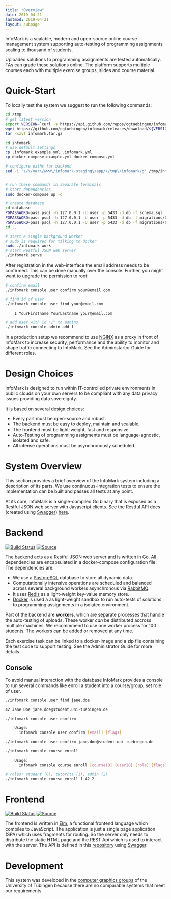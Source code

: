 ```yaml
---
title: "Overview"
date: 2019-04-21
lastmod: 2019-04-21
layout: subpage
---
```



InfoMark is a scalable, modern and open-source online
course management system supporting auto-testing of programming assignments scaling to thousand of students.

Uploaded solutions to programming assignments are tested automatically. TAs can grade these solutions online. The platform supports multiple courses each with multiple exercise groups, slides and course material.

# Quick-Start

To locally test the system we suggest to run the following commands:

```bash
cd /tmp
# get latest version
export VERSION=`curl -s https://api.github.com/repos/cgtuebingen/infomark/releases/latest | grep -oP '"tag_name": "\K(.*)(?=")'`
wget https://github.com/cgtuebingen/infomark/releases/download/${VERSION}/infomark.tar.gz
tar -xzvf infomark.tar.gz

cd infomark
# use default settings
cp .infomark.example.yml .infomark.yml
cp docker-compose.example.yml docker-compose.yml

# configure paths for backend
sed -i 's/\/var\/www\/infomark-staging\/app/\/tmp\/infomark/g' /tmp/infomark/.infomark.yml


# run these commands in separate terminals
# start dependencies
sudo docker-compose up -d

# create database
cd database
PGPASSWORD=pass psql -h 127.0.0.1 -U user -p 5433 -d db -f schema.sql
PGPASSWORD=pass psql -h 127.0.0.1 -U user -p 5433 -d db -f migrations/0.0.1alpha14.sql
PGPASSWORD=pass psql -h 127.0.0.1 -U user -p 5433 -d db -f migrations/0.0.1alpha21.sql
cd ..

# start a single background worker
# sudo is required for talking to docker
sudo ./infomark work
# start Restful JSON web server
./infomark serve
```

After registration in the web-interface the email address needs to be confirmed. This can be done manually over the console. Further, you might want to upgrade the permission to root:

```bash
# confirm email
./infomark console user confirm your@email.com

# find id of user
./infomark console user find your@email.com

    1 YourFirstname YourLastname your@email.com

# add user with id "1" to admins.
./infomark console admin add 1
```

In a production setup we recommend to use [NGINX](https://www.nginx.org/) as a proxy in front of InfoMark to increase security, performance and the ability to monitor and shape traffic connecting to InfoMark. See the Administartor Guide for different roles.

# Design Choices

InfoMark is designed to run within IT-controlled private environments in public clouds
on your own servers to be compliant with any data privacy issues providing data sovereignty.

It is based on several design choices:

- Every part must be open-source and robust.
- The backend must be easy to deploy, maintain and scalable.
- The frontend must be light-weight, fast and responsive.
- Auto-Testing of programming assigments must be language-agnostic, isolated and safe.
- All intense operations must be asynchronously scheduled.


# System Overview

This section provides a brief overview of the InfoMark system including a description of its parts.
We use continuous-integration tests to ensure the implementation can be built and passes all tests at any point.

At its core, InfoMark is a single-compiled Go binary that is exposed as a Restful JSON web server with Javascript clients. See the Restful API docs (created using [Swagger](https://swagger.io/)) [here](https://infomark.org/swagger/).

# Backend
[![Build Status](https://ci.patwie.com/api/badges/cgtuebingen/infomark-backend/status.svg)](https://ci.patwie.com/cgtuebingen/infomark-backend)
[![Source](https://img.shields.io/badge/source-download-blue.svg)](https://github.com/cgtuebingen/infomark-backend)

The backend acts as a Restful JSON web server and is written in [Go](https://golang.org/). All dependencies are encapsulated in a docker-compose configuration file. The dependencies are:

- We use a [PostgreSQL](https://www.postgresql.org/) database to store all dynamic data.
- Computationally intensive operations are scheduled and balanced across several background workers asynchronous via [RabbitMQ](https://www.rabbitmq.com/).
- It uses [Redis](https://redis.io/) as a light-weight key-value memory store.
- [Docker](https://www.docker.com/) is used a as light-weight sandbox to run auto-tests of  solutions to programming assignments in a isolated environment.

Part of the backend are **workers**, which are separate processes that handle the auto-testing of uploads. These worker *can* be distributed accross multiple machines. We recommmend to use one worker process for 100 students. The workers can be added or removed at any time.

Each exercise task can be linked to a docker-image and a zip file containing the test code to support testing. See the Administrator Guide for more details.

## Console

To avoid manual interaction with the database InfoMark provides a console to run several commands like enroll a student into a course/group, set role of user.

```bash
./infomark console user find jane.doe

42 Jane Doe jane.doe@student.uni-tuebingen.de

./infomark console user confirm

    Usage:
      infomark console user confirm [email] [flags]

./infomark console user confirm jane.doe@student.uni-tuebingen.de

./infomark console course enroll

    Usage:
      infomark console course enroll [courseID] [userID] [role] [flags]

# roles: student (0), tutor/ta (1), admin (2)
./infomark console course enroll 1 42 2

```

# Frontend
[![Build Status](https://ci.patwie.com/api/badges/cgtuebingen/infomark-ui/status.svg)](https://ci.patwie.com/cgtuebingen/infomark-ui)
[![Source](https://img.shields.io/badge/source-download-blue.svg)](https://github.com/cgtuebingen/infomark-ui)

The frontend is written in [Elm](https://elm-lang.org/), a functional frontend language which compiles to JavaScript. The application is just a single page application (SPA) which uses fragments for
routing. So the server only needs to distribute the static HTML page and the REST Api which is used to
interact with the server. The API is defined in this [repository](https://github.com/cgtuebingen/infomark-swagger)
using [Swagger](https://swagger.io/).


# Development

This system was developed in the [computer graphics groups](https://uni-tuebingen.de/en/faculties/faculty-of-science/departments/computer-science/lehrstuehle/computergrafik/computer-graphics/) of the University of Tübingen because there are no comparable systems that meet our requirements.